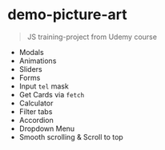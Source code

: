 # demo-picture-art

> JS training-project from Udemy course

- Modals
- Animations
- Sliders
- Forms
- Input `tel` mask
- Get Cards via `fetch`
- Calculator
- Filter tabs
- Accordion
- Dropdown Menu
- Smooth scrolling & Scroll to top
